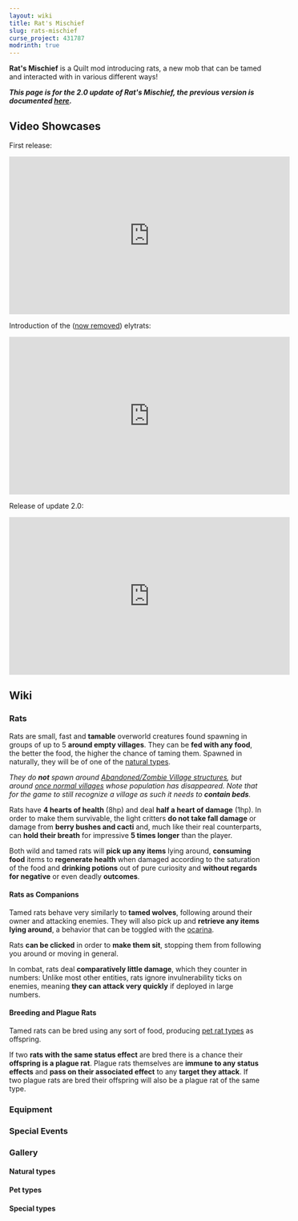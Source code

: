 ```yaml
---
layout: wiki
title: Rat's Mischief
slug: rats-mischief
curse_project: 431787
modrinth: true
---
```

<script async src="https://platform.twitter.com/widgets.js" charset="utf-8"></script>

**Rat's Mischief** is a Quilt mod introducing rats, a new mob that can be tamed and interacted with in various different ways!

***This page is for the 2.0 update of Rat's Mischief, the previous version is documented [here](/pre-2.0).***

## Video Showcases

First release:
<div>
<iframe width="560" height="315" src="https://www.youtube-nocookie.com/embed/CVZfsPM8Mm4" title="YouTube video player" frameborder="0" allow="accelerometer; autoplay; clipboard-write; encrypted-media; gyroscope; picture-in-picture" allowfullscreen></iframe>

Introduction of the ([now removed](/pre-2.0)) elytrats:
<iframe width="560" height="315" src="https://www.youtube-nocookie.com/embed/QNQkrJz0cnM" title="YouTube video player" frameborder="0" allow="accelerometer; autoplay; clipboard-write; encrypted-media; gyroscope; picture-in-picture" allowfullscreen></iframe>

Release of update 2.0:
<iframe width="560" height="315" src="https://www.youtube-nocookie.com/embed/O5e930bA4yg" title="YouTube video player" frameborder="0" allow="accelerometer; autoplay; clipboard-write; encrypted-media; gyroscope; picture-in-picture" allowfullscreen></iframe>
</div>

## Wiki

### Rats
Rats are small, fast and **tamable** overworld creatures found spawning in groups of up to 5 **around empty villages**.
They can be **fed with any food**, the better the food, the higher the chance of taming them.
Spawned in naturally, they will be of one of the [natural types](#Gallery/Natural-types).

*They do **not** spawn around [Abandoned/Zombie Village structures](https://minecraft.wiki/w/Village#Abandoned_villages), but around [once normal villages](https://minecraft.wiki/w/Village) whose population has disappeared.
Note that for the game to still recognize a village as such it needs to **contain beds**.*

Rats have **4 hearts of health** (8hp) and deal **half a heart of damage** (1hp).
In order to make them survivable, the light critters **do not take fall damage** or damage from **berry bushes and cacti** and, much like their real counterparts, can **hold their breath** for impressive **5 times longer** than the player.

Both wild and tamed rats will **pick up any items** lying around,
**consuming food** items to **regenerate health** when damaged according to the saturation of the food
and **drinking potions** out of pure curiosity and **without regards for negative** or even deadly **outcomes**.

#### Rats as Companions
Tamed rats behave very similarly to **tamed wolves**, following around their owner and attacking enemies.
They will also pick up and **retrieve any items lying around**, a behavior that can be toggled with the [ocarina](#Equipment/Ocarina).

Rats **can be clicked** in order to **make them sit**, stopping them from following you around or moving in general.

In combat, rats deal **comparatively little damage**, which they counter in numbers: Unlike most other entities, rats ignore invulnerability ticks on enemies, meaning **they can attack very quickly** if deployed in large numbers.

#### Breeding and Plague Rats
Tamed rats can be bred using any sort of food, producing [pet rat types](#Gallery/Pet-types) as offspring.

If two **rats with the same status effect** are bred there is a chance their **offspring is a plague rat**.
Plague rats themselves are **immune to any status effects** and **pass on their associated effect** to any **target they attack**.
If two plague rats are bred their offspring will also be a plague rat of the same type.

### Equipment

### Special Events

### Gallery
#### Natural types
#### Pet types
#### Special types